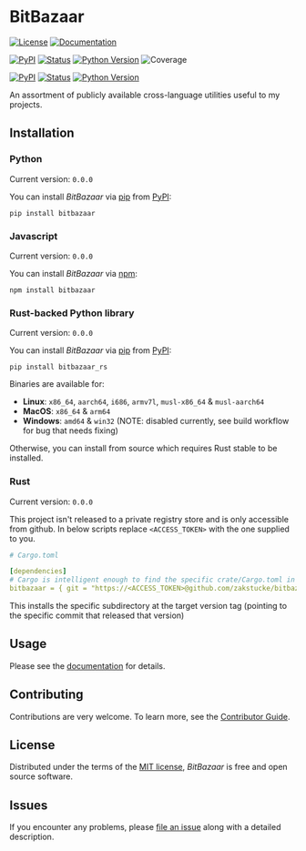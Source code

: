 # BitBazaar

[![License](https://img.shields.io/badge/License-MIT-green.svg)][license]
[![Documentation](https://img.shields.io/badge/Documentation-8A2BE2)](https://zakstucke.github.io/bitbazaar)

[license]: https://github.com/zakstucke/bitbazaar/blob/main/LICENSE.md

[![PyPI](https://img.shields.io/pypi/v/bitbazaar.svg)][pypi status]
[![Status](https://img.shields.io/pypi/status/bitbazaar.svg)][pypi status]
[![Python Version](https://img.shields.io/pypi/pyversions/bitbazaar)][pypi status]
![Coverage](https://img.shields.io/badge/Coverage-100%25-green)

[pypi status]: https://pypi.org/project/bitbazaar/

[![PyPI](https://img.shields.io/pypi/v/bitbazaar_rs.svg)][pypi status]
[![Status](https://img.shields.io/pypi/status/bitbazaar_rs.svg)][pypi status]
[![Python Version](https://img.shields.io/pypi/pyversions/bitbazaar_rs)][pypi status]

[pypi status]: https://pypi.org/project/bitbazaar_rs/

An assortment of publicly available cross-language utilities useful to my projects.

## Installation

### Python

Current version: `0.0.0`

You can install _BitBazaar_ via [pip](https://pip.pypa.io/) from [PyPI](https://pypi.org/):

```console
pip install bitbazaar
```

### Javascript

Current version: `0.0.0`

You can install _BitBazaar_ via [npm](https://www.npmjs.com/):

```console
npm install bitbazaar
```

### Rust-backed Python library

Current version: `0.0.0`

You can install _BitBazaar_ via [pip](https://pip.pypa.io/) from [PyPI](https://pypi.org/):

```console
pip install bitbazaar_rs
```

Binaries are available for:

-   **Linux**: `x86_64`, `aarch64`, `i686`, `armv7l`, `musl-x86_64` & `musl-aarch64`
-   **MacOS**: `x86_64` & `arm64`
-   **Windows**: `amd64` & `win32` (NOTE: disabled currently, see build workflow for bug that needs fixing)

Otherwise, you can install from source which requires Rust stable to be installed.

### Rust

Current version: `0.0.0`

This project isn't released to a private registry store and is only accessible from github.
In below scripts replace `<ACCESS_TOKEN>` with the one supplied to you.

```yaml
# Cargo.toml

[dependencies]
# Cargo is intelligent enough to find the specific crate/Cargo.toml in the repo (Note this means 2 Cargo.toml in the same repo will break)
bitbazaar = { git = "https://<ACCESS_TOKEN>@github.com/zakstucke/bitbazaar.git", tag = "v0.0.0_rs" }
```

This installs the specific subdirectory at the target version tag (pointing to the specific commit that released that version)

## Usage

Please see the [documentation](https://zakstucke.github.io/bitbazaar) for details.

## Contributing

Contributions are very welcome.
To learn more, see the [Contributor Guide](CONTRIBUTING.md).

## License

Distributed under the terms of the [MIT license](LICENSE.md),
_BitBazaar_ is free and open source software.

## Issues

If you encounter any problems,
please [file an issue](https://github.com/zakstucke/bitbazaar/issues) along with a detailed description.
